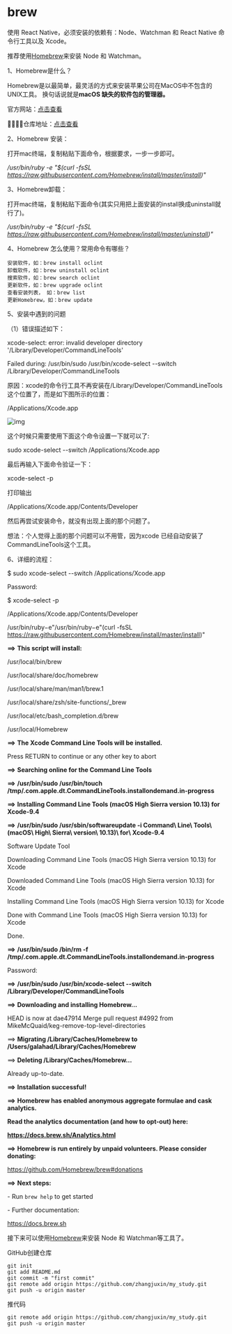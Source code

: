 # brew

使用 React Native，必须安装的依赖有：Node、Watchman 和 React Native 命令行工具以及 Xcode。

推荐使用[Homebrew](http://brew.sh/)来安装 Node 和 Watchman。

1、Homebrew是什么？ 

Homebrew是以最简单，最灵活的方式来安装苹果公司在MacOS中不包含的UNIX工具。 换句话说就是**macOS 缺失的软件包的管理器。**

官方网站：[点击查看](https://brew.sh/index_zh-cn.html)

仓库地址：[点击查看](https://github.com/Homebrew/brew/)

2、Homebrew 安装：

打开mac终端，复制粘贴下面命令，根据要求，一步一步即可。

*/usr/bin/ruby -e "$(curl -fsSL https://raw.githubusercontent.com/Homebrew/install/master/install)"*

3、Homebrew卸载：

打开mac终端，复制粘贴下面命令(其实只用把上面安装的install换成uninstall就行了)。

*/usr/bin/ruby -e "$(curl -fsSL https://raw.githubusercontent.com/Homebrew/install/master/uninstall)"*

4、Homebrew 怎么使用？常用命令有哪些？

```
安装软件，如：brew install oclint
卸载软件，如：brew uninstall oclint
搜索软件，如：brew search oclint
更新软件，如：brew upgrade oclint
查看安装列表， 如：brew list
更新Homebrew，如：brew update
```

5、安装中遇到的问题

（1）错误描述如下：

xcode-select: error: invalid developer directory '/Library/Developer/CommandLineTools'

Failed during: /usr/bin/sudo /usr/bin/xcode-select --switch /Library/Developer/CommandLineTools

原因：xcode的命令行工具不再安装在/Library/Developer/CommandLineTools 这个位置了，而是如下图所示的位置：

/Applications/Xcode.app 

![img](https://img2018.cnblogs.com/blog/721613/201809/721613-20180928140405716-1666033493.png)

这个时候只需要使用下面这个命令设置一下就可以了:

sudo xcode-select --switch /Applications/Xcode.app

最后再输入下面命令验证一下：

xcode-select -p

打印输出

/Applications/Xcode.app/Contents/Developer

然后再尝试安装命令，就没有出现上面的那个问题了。

想法：个人觉得上面的那个问题可以不用管，因为xcode 已经自动安装了CommandLineTools这个工具。

6、详细的流程：

$ sudo xcode-select --switch /Applications/Xcode.app

Password:

$ xcode-select -p

/Applications/Xcode.app/Contents/Developer

/usr/bin/ruby−e"/usr/bin/ruby−e"(curl -fsSL https://raw.githubusercontent.com/Homebrew/install/master/install)"

**==>** **This script will install:**

/usr/local/bin/brew

/usr/local/share/doc/homebrew

/usr/local/share/man/man1/brew.1

/usr/local/share/zsh/site-functions/_brew

/usr/local/etc/bash_completion.d/brew

/usr/local/Homebrew

**==>** **The Xcode Command Line Tools will be installed.**

Press RETURN to continue or any other key to abort

**==>** **Searching online for the Command Line Tools**

**==>** **/usr/bin/sudo /usr/bin/touch /tmp/.com.apple.dt.CommandLineTools.installondemand.in-progress**

**==>** **Installing Command Line Tools (macOS High Sierra version 10.13) for Xcode-9.4**

**==>** **/usr/bin/sudo /usr/sbin/softwareupdate -i Command\ Line\ Tools\ (macOS\ High\ Sierra\ version\ 10.13)\ for\ Xcode-9.4**

Software Update Tool

Downloading Command Line Tools (macOS High Sierra version 10.13) for Xcode

Downloaded Command Line Tools (macOS High Sierra version 10.13) for Xcode

Installing Command Line Tools (macOS High Sierra version 10.13) for Xcode

Done with Command Line Tools (macOS High Sierra version 10.13) for Xcode

Done.

**==>** **/usr/bin/sudo /bin/rm -f /tmp/.com.apple.dt.CommandLineTools.installondemand.in-progress**

Password:

**==>** **/usr/bin/sudo /usr/bin/xcode-select --switch /Library/Developer/CommandLineTools**

**==>** **Downloading and installing Homebrew...**

HEAD is now at dae47914 Merge pull request #4992 from MikeMcQuaid/keg-remove-top-level-directories

==> **Migrating /Library/Caches/Homebrew to /Users/galahad/Library/Caches/Homebrew**

==> **Deleting /Library/Caches/Homebrew...**

Already up-to-date.

**==>** **Installation successful!**

**==>** **Homebrew has enabled anonymous aggregate formulae and cask analytics.**

**Read the analytics documentation (and how to opt-out) here:**

  **https://docs.brew.sh/Analytics.html**

**==>** **Homebrew is run entirely by unpaid volunteers. Please consider donating:**

  https://github.com/Homebrew/brew#donations

**==>** **Next steps:**

\- Run `brew help` to get started

\- Further documentation: 

  https://docs.brew.sh

接下来可以使用[Homebrew](http://brew.sh/)来安装 Node 和 Watchman等工具了。





GitHub创建仓库

```
git init
git add README.md
git commit -m "first commit"
git remote add origin https://github.com/zhangjuxin/my_study.git
git push -u origin master
```

推代码

```
git remote add origin https://github.com/zhangjuxin/my_study.git
git push -u origin master
```